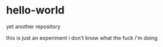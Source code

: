 # hello-world
yet another repository 

this is just an experiment 
i don't know what the fuck i'm doing 
